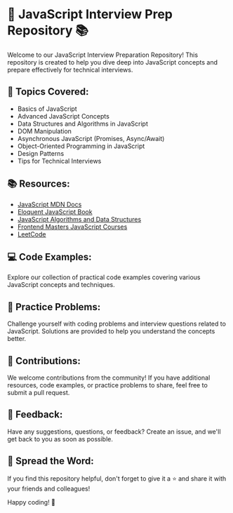 # 🚀 JavaScript Interview Prep Repository 📚

Welcome to our JavaScript Interview Preparation Repository! This repository is created to help you dive deep into JavaScript concepts and prepare effectively for technical interviews.

## 📖 Topics Covered:

- Basics of JavaScript
- Advanced JavaScript Concepts
- Data Structures and Algorithms in JavaScript
- DOM Manipulation
- Asynchronous JavaScript (Promises, Async/Await)
- Object-Oriented Programming in JavaScript
- Design Patterns
- Tips for Technical Interviews

## 📚 Resources:

- [JavaScript MDN Docs](https://developer.mozilla.org/en-US/docs/Web/JavaScript)
- [Eloquent JavaScript Book](https://eloquentjavascript.net/)
- [JavaScript Algorithms and Data Structures](https://github.com/trekhleb/javascript-algorithms)
- [Frontend Masters JavaScript Courses](https://frontendmasters.com/courses/#javascript)
- [LeetCode](https://leetcode.com/)

## 💻 Code Examples:

Explore our collection of practical code examples covering various JavaScript concepts and techniques.

## 🧠 Practice Problems:

Challenge yourself with coding problems and interview questions related to JavaScript. Solutions are provided to help you understand the concepts better.

## 🤝 Contributions:

We welcome contributions from the community! If you have additional resources, code examples, or practice problems to share, feel free to submit a pull request.

## 📝 Feedback:

Have any suggestions, questions, or feedback? Create an issue, and we'll get back to you as soon as possible.

## 📢 Spread the Word:

If you find this repository helpful, don't forget to give it a ⭐️ and share it with your friends and colleagues!

Happy coding! 🚀
